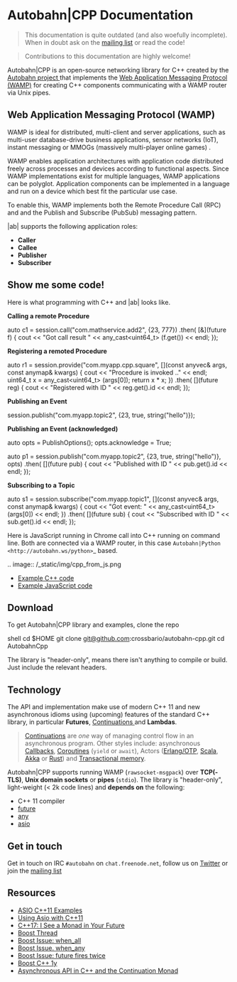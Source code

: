 Autobahn|CPP Documentation
==================

> This documentation is quite outdated (and also woefully incomplete). When in doubt ask on the [mailing list](https://groups.google.com/forum/#!forum/autobahnws) or read the code!

> Contributions to this documentation are highly welcome!


Autobahn|CPP is an open-source networking library for C++ created by the [Autobahn project ](http://autobahn.ws/) that implements the [Web Application Messaging Protocol (WAMP)]( http://wamp.ws/) for creating C++ components communicating with a WAMP router via Unix pipes.

Web Application Messaging Protocol (WAMP)
-----------------------------------------

WAMP is ideal for distributed, multi-client and server applications, such as multi-user database-drive business applications, sensor networks (IoT), instant messaging or MMOGs (massively multi-player online games) .

WAMP enables application architectures with application code distributed freely across processes and devices according to functional aspects. Since WAMP implementations exist for multiple languages, WAMP applications can be polyglot. Application components can be implemented in a language and run on a device which best fit the particular use case.

To enable this, WAMP implements both the Remote Procedure Call (RPC) and  and the Publish and Subscribe (PubSub) messaging pattern.

|ab| supports the following application roles:

* **Caller**
* **Callee**
* **Publisher**
* **Subscriber**


Show me some code!
------------------

Here is what programming with C++ and |ab| looks like.

**Calling a remote Procedure**

   auto c1 = session.call("com.mathservice.add2", {23, 777})
   .then(
      [&](future<any> f) {
         cout << "Got call result " << any_cast<uint64_t> (f.get()) << endl;
      });



**Registering a remoted Procedure**

   auto r1 = session.provide("com.myapp.cpp.square",
      [](const anyvec& args, const anymap& kwargs) {
         cout << "Procedure is invoked .." << endl;
         uint64_t x = any_cast<uint64_t> (args[0]);
         return x * x;
      })
   .then(
      [](future<registration> reg) {
         cout << "Registered with ID " << reg.get().id << endl;
      });


**Publishing an Event**


   session.publish("com.myapp.topic2", {23, true, string("hello")});


**Publishing an Event (acknowledged)**

   auto opts = PublishOptions();
   opts.acknowledge = True;

   auto p1 = session.publish("com.myapp.topic2", {23, true, string("hello")}, opts)
   .then(
      [](future<publication> pub) {
         cout << "Published with ID " << pub.get().id << endl;
      });


**Subscribing to a Topic**

   auto s1 = session.subscribe("com.myapp.topic1",
      [](const anyvec& args, const anymap& kwargs) {
         cout << "Got event: " << any_cast<uint64_t>(args[0]) << endl;
      })
   .then(
      [](future<subscription> sub) {
         cout << "Subscribed with ID " << sub.get().id << endl;
      });



Here is JavaScript running in Chrome call into C++ running on command line. Both are connected via a WAMP router, in this case `Autobahn|Python <http://autobahn.ws/python>`_ based.

.. image:: /_static/img/cpp_from_js.png

* [Example C++ code](https://github.com/crossbario/autobahn-cpp/blob/master/examples/register2.cpp)
* [Example JavaScript code](https://github.com/crossbario/autobahn-cpp/blob/master/examples/index.html)


Download
--------

To get Autobahn|CPP library and examples, clone the repo

   shell
   cd $HOME
   git clone git@github.com:crossbario/autobahn-cpp.git
   cd AutobahnCpp


The library is "header-only", means there isn't anything to compile or build. Just include the relevant headers.


Technology
----------

The API and implementation make use of modern C++ 11 and new asynchronous idioms using (upcoming) features of the standard C++ library, in particular **Futures**, [Continuations ](http://www.open-std.org/jtc1/sc22/wg21/docs/papers/2013/n3634.pdf) and **Lambdas**.

> [Continuations](http://en.wikipedia.org/wiki/Continuation) are *one* way of managing control flow in an asynchronous program. Other styles include: asynchronous [Callbacks](http://en.wikipedia.org/wiki/Callback_%28computer_programming%29>`), [Coroutines](http://en.wikipedia.org/wiki/Coroutine) (`yield` or `await`), Actors ([Erlang/OTP](http://www.erlang.org/), [Scala](http://www.scala-lang.org/), [Akka](http://akka.io/) or [Rust](http://www.scala-lang.org/)) and [Transactional memory](http://en.wikipedia.org/wiki/Transactional_Synchronization_Extensions).

Autobahn|CPP supports running WAMP (``rawsocket-msgpack``) over **TCP(-TLS)**, **Unix domain sockets** or **pipes** (``stdio``). The library is "header-only", light-weight (< 2k code lines) and **depends on** the following:

* C++ 11 compiler
* [future](http://www.boost.org/doc/libs/1_55_0/doc/html/thread/synchronization.html#thread.synchronization.futures)
* [any](http://www.boost.org/doc/libs/1_55_0/doc/html/any.html)
* [asio](http://www.boost.org/doc/libs/1_55_0/doc/html/boost_asio.html)



Get in touch
------------

Get in touch on IRC `#autobahn` on `chat.freenode.net`, follow us on [Twitter](https://twitter.com/autobahnws) or join the [mailing list](http://groups.google.com/group/autobahnws)


Resources
---------

* [ASIO C++11 Examples](http://www.boost.org/doc/libs/1_55_0/doc/html/boost_asio/examples/cpp11_examples.html)
* [Using Asio with C++11](http://www.open-std.org/jtc1/sc22/wg21/docs/papers/2012/n3388.pdf)
* [C++17: I See a Monad in Your Future](http://bartoszmilewski.com/2014/02/26/c17-i-see-a-monad-in-your-future/)
* [Boost Thread](http://www.boost.org/doc/libs/1_55_0/doc/html/thread.html)
* [Boost Issue: when_all](https://svn.boost.org/trac/boost/ticket/7447)
* [Boost Issue. when_any](https://svn.boost.org/trac/boost/ticket/7446)
* [Boost Issue: future fires twice](https://svn.boost.org/trac/boost/ticket/9711)
* [Boost C++ 1y](http://www.boost.org/doc/libs/1_55_0/doc/html/thread/compliance.html#thread.compliance.cxx1y.async)
* [Asynchronous API in C++ and the Continuation Monad](https://www.fpcomplete.com/blog/2012/06/asynchronous-api-in-c-and-the-continuation-monad)




